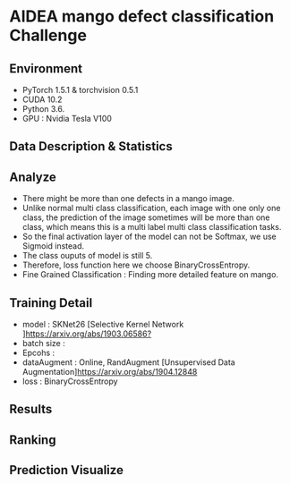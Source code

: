 # AIDEA mango defect classification Challenge

##  Environment
- PyTorch 1.5.1  & torchvision 0.5.1 <br>
- CUDA 10.2 <br>
- Python 3.6. <br>
- GPU : Nvidia Tesla V100 <br>

## Data Description & Statistics

##  Analyze
- There might be more than one defects in a mango image.<br>
- Unlike normal multi class classification, each image with one only one class, the prediction of the image sometimes will be more than one class, which means this is a multi label multi class classification tasks. <br>
- So the final activation layer of the model can not be Softmax, we use Sigmoid instead. <br>
- The class ouputs of model is still 5. <br>
- Therefore, loss function here we choose BinaryCrossEntropy. <br>
- Fine Grained Classification : Finding more detailed feature on mango. <br>
## Training Detail
- model : SKNet26 [Selective Kernel Network ]<https://arxiv.org/abs/1903.06586?> <br>
- batch size : <br>
- Epcohs : <br>
- dataAugment : Online, RandAugment [Unsupervised Data Augmentation]<https://arxiv.org/abs/1904.12848> <br>
- loss : BinaryCrossEntropy <br>
## Results

## Ranking

## Prediction Visualize

